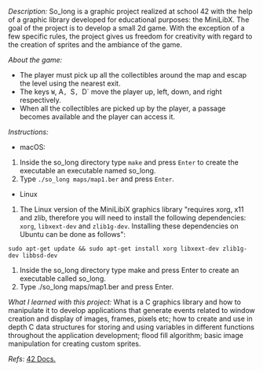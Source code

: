 *Description:* So_long is a graphic project realized at school 42 with the help of a graphic library developed for educational purposes: the MiniLibX. The goal of the project is to develop a small 2d game. With the exception of a few specific rules, the project gives us freedom for creativity with regard to the creation of sprites and the ambiance of the game.

*About the game:*

- The player must pick up all the collectibles around the map and escap the level using the nearest exit.
- The keys `W`, A`, `S`, `D` move the player up, left, down, and right respectively.
- When all the collectibles are picked up by the player, a passage becomes available and the player can access it.

*Instructions:*

- macOS:

1. Inside the so_long directory type `make` and press `Enter` to create the executable an executable named so_long.
2. Type `./so_long maps/map1.ber` and press `Enter`.

- Linux

1. The Linux version of the MiniLibiX graphics library "requires xorg, x11 and zlib, therefore you will need to install the following dependencies: `xorg`, `libxext-dev` and `zlib1g-dev`. Installing these dependencies on Ubuntu can be done as follows":

`sudo apt-get update && sudo apt-get install xorg libxext-dev zlib1g-dev libbsd-dev`

1. Inside the so_long directory type make and press Enter to create an executable called so_long.
2. Type ./so_long maps/map1.ber and press Enter.

*What I learned with this project:* What is a C graphics library and how to manipulate it to develop applications that generate events related to window creation and display of images, frames, pixels etc; how to create and use in depth C data structures for storing and using variables in different functions throughout the application development; flood fill algorithm; basic image manipulation for creating custom sprites.

*Refs:* [42 Docs.](https://harm-smits.github.io/42docs/libs/minilibx/getting_started.html)
